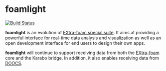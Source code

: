 foamlight
=========

[![Build Status](https://travis-ci.com/zhujun98/foamlight.svg?branch=master)](https://travis-ci.com/zhujun98/foamlight)


**foamlight** is an evolution of [EXtra-foam special suite](https://extra-foam.readthedocs.io/en/latest/special_suite.html#introduction).
It aims at providing a powerful interface for real-time data analysis and visualization
as well as an open development interface for end users to design their own apps.

**foamlight** will continue to support receiving data from both the 
[EXtra-foam](https://github.com/European-XFEL/EXtra-foam) core
and the Karabo bridge. In addition, it also enables receiving data from 
[DOOCS](https://doocs-web.desy.de/index.html).
